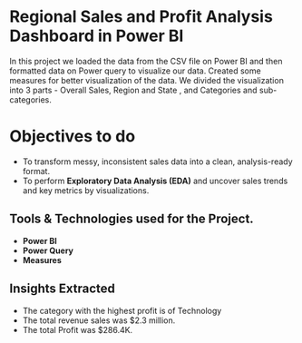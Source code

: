 # Regional Sales and Profit Analysis Dashboard in Power BI
In this project we loaded the data from the CSV file on Power BI and then formatted data on Power query to visualize our data. Created some measures for better visualization of the data. We divided the 
visualization into 3 parts - Overall Sales, Region and State , and Categories and sub-categories.

# Objectives to do

- To transform messy, inconsistent sales data into a clean, analysis-ready format.
- To perform **Exploratory Data Analysis (EDA)** and uncover sales trends and key metrics by visualizations.

## Tools & Technologies used for the Project.

- **Power BI**
- **Power Query**
- **Measures**

## Insights Extracted

- The category with the highest profit is of Technology
- The total revenue sales was $2.3 million.
- The total Profit was $286.4K.
